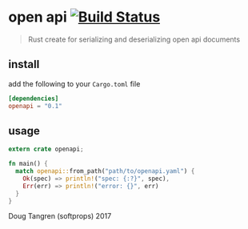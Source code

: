 # open api [![Build Status](https://travis-ci.org/softprops/openapi.svg?branch=master)](https://travis-ci.org/softprops/openapi)

> Rust create for serializing and deserializing open api documents

## install

add the following to your `Cargo.toml` file

```toml
[dependencies]
openapi = "0.1"
```

## usage

```rust
extern crate openapi;

fn main() {
  match openapi::from_path("path/to/openapi.yaml") {
    Ok(spec) => println!("spec: {:?}", spec),
    Err(err) => println!("error: {}", err)
  }
}
```

Doug Tangren (softprops) 2017
